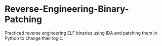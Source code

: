 # Reverse-Engineering-Binary-Patching
Practiced reverse engineering ELF binaries using IDA and patching them in Python to change their logic.
